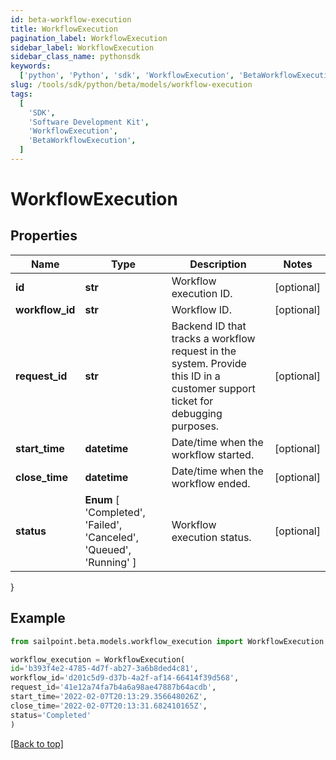 ```yaml
---
id: beta-workflow-execution
title: WorkflowExecution
pagination_label: WorkflowExecution
sidebar_label: WorkflowExecution
sidebar_class_name: pythonsdk
keywords:
  ['python', 'Python', 'sdk', 'WorkflowExecution', 'BetaWorkflowExecution']
slug: /tools/sdk/python/beta/models/workflow-execution
tags:
  [
    'SDK',
    'Software Development Kit',
    'WorkflowExecution',
    'BetaWorkflowExecution',
  ]
---
```


# WorkflowExecution

## Properties

| Name | Type | Description | Notes |
| --- | --- | --- | --- |
| **id** | **str** | Workflow execution ID. | [optional] |
| **workflow_id** | **str** | Workflow ID. | [optional] |
| **request_id** | **str** | Backend ID that tracks a workflow request in the system. Provide this ID in a customer support ticket for debugging purposes. | [optional] |
| **start_time** | **datetime** | Date/time when the workflow started. | [optional] |
| **close_time** | **datetime** | Date/time when the workflow ended. | [optional] |
| **status** | **Enum** [ 'Completed', 'Failed', 'Canceled', 'Queued', 'Running' ] | Workflow execution status. | [optional] |

}

## Example

```python
from sailpoint.beta.models.workflow_execution import WorkflowExecution

workflow_execution = WorkflowExecution(
id='b393f4e2-4785-4d7f-ab27-3a6b8ded4c81',
workflow_id='d201c5d9-d37b-4a2f-af14-66414f39d568',
request_id='41e12a74fa7b4a6a98ae47887b64acdb',
start_time='2022-02-07T20:13:29.356648026Z',
close_time='2022-02-07T20:13:31.682410165Z',
status='Completed'
)

```

[[Back to top]](#)
